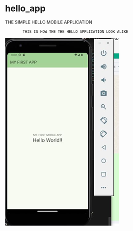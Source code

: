 # hello_app

 THE SIMPLE HELLO MOBILE APPLICATION

            THIS IS HOW THE THE HELLO APPLICATION LOOK ALIKE

![HELLO](/Screenshots/hello.JPG)
